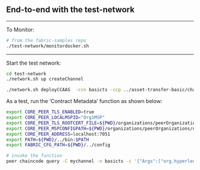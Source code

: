 ## End-to-end with the test-network

---

To Monitor:

```bash
# from the fabric-samples repo
./test-network/monitordocker.sh
```

---


Start the test network:

```bash
cd test-network
./network.sh up createChannel
```


```bash
./network.sh deployCCAAS  -ccn basicts -ccp ../asset-transfer-basic/chaincode-typescript
```

As a test, run the ‘Contract Metadata’ function as shown below:


```bash
export CORE_PEER_TLS_ENABLED=true
export CORE_PEER_LOCALMSPID="Org1MSP"
export CORE_PEER_TLS_ROOTCERT_FILE=${PWD}/organizations/peerOrganizations/org1.example.com/tlsca/tlsca.org1.example.com-cert.pem
export CORE_PEER_MSPCONFIGPATH=${PWD}/organizations/peerOrganizations/org1.example.com/users/Admin@org1.example.com/msp
export CORE_PEER_ADDRESS=localhost:7051
export PATH=${PWD}/../bin:$PATH
export FABRIC_CFG_PATH=${PWD}/../config

# invoke the function
peer chaincode query -C mychannel -n basicts -c '{"Args":["org.hyperledger.fabric:GetMetadata"]}' | jq
```

